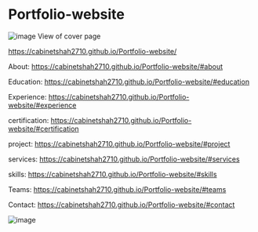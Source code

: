 # Portfolio-website 
![image](https://user-images.githubusercontent.com/53578487/151111679-53f9d4ad-3348-4679-a914-522ee802e893.png)
View of cover page

https://cabinetshah2710.github.io/Portfolio-website/

About:
https://cabinetshah2710.github.io/Portfolio-website/#about

Education:
https://cabinetshah2710.github.io/Portfolio-website/#education

Experience:
https://cabinetshah2710.github.io/Portfolio-website/#experience

certification:
https://cabinetshah2710.github.io/Portfolio-website/#certification

project:
https://cabinetshah2710.github.io/Portfolio-website/#project

services:
https://cabinetshah2710.github.io/Portfolio-website/#services

skills:
https://cabinetshah2710.github.io/Portfolio-website/#skills

Teams:
https://cabinetshah2710.github.io/Portfolio-website/#teams

Contact:
https://cabinetshah2710.github.io/Portfolio-website/#contact


![image](https://user-images.githubusercontent.com/53578487/151112571-29aeccee-5040-45a6-a9f2-055e17d2d3a9.png)

